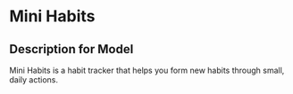 # Mini Habits

## Description for Model

Mini Habits is a habit tracker that helps you form new habits through small, daily actions.

